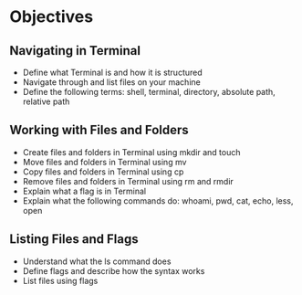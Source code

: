 # Objectives

## Navigating in Terminal
- Define what Terminal is and how it is structured
- Navigate through and list files on your machine
- Define the following terms: shell, terminal, directory, absolute path, relative path

## Working with Files and Folders
- Create files and folders in Terminal using mkdir and touch
- Move files and folders in Terminal using mv
- Copy files and folders in Terminal using cp
- Remove files and folders in Terminal using rm and rmdir
- Explain what a flag is in Terminal
- Explain what the following commands do: whoami, pwd, cat, echo, less, open

## Listing Files and Flags
- Understand what the ls command does
- Define flags and describe how the syntax works
- List files using flags
